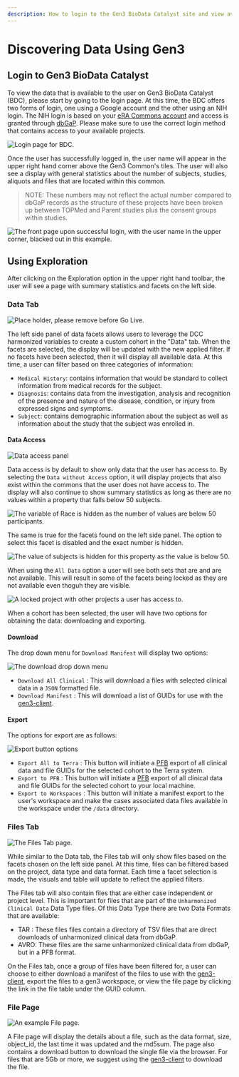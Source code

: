 ```yaml
---
description: How to login to the Gen3 BioData Catalyst site and view available data.
---
```


# Discovering Data Using Gen3

## Login to Gen3 BioData Catalyst

To view the data that is available to the user on Gen3 BioData Catalyst \(BDC\), please start by going to the login page. At this time, the BDC offers two forms of login, one using a Google account and the other using an NIH login. The NIH login is based on your [eRA Commons account](https://public.era.nih.gov/commons/public/login.do) and access is granted through [dbGaP](https://dbgap.ncbi.nlm.nih.gov/aa/wga.cgi). Please make sure to use the correct login method that contains access to your available projects.

![Login page for BDC.](../.gitbook/assets/image%20%2810%29.png)

Once the user has successfully logged in, the user name will appear in the upper right hand corner above the Gen3 Common's tiles. The user will also see a display with general statistics about the number of subjects, studies, aliquots and files that are located within this common. 

> NOTE: These numbers may not reflect the actual number compared to dbGaP records as the structure of these projects have been broken up between TOPMed and Parent studies plus the consent groups within studies.

![The front page upon successful login, with the user name in the upper corner, blacked out in this example.](../.gitbook/assets/screenshot_2020-01-17-https-gen3-datastage-io.png)

## Using Exploration

After clicking on the Exploration option in the upper right hand toolbar, the user will see a page with summary statistics and facets on the left side.

### Data Tab

![Place holder, please remove before Go Live.](../.gitbook/assets/image%20%286%29.png)

The left side panel of data facets allows users to leverage the DCC harmonized variables to create a custom cohort in the "Data" tab. When the facets are selected, the display will be updated with the new applied filter. If no facets have been selected, then it will display all available data. At this time, a user can filter based on three categories of information:

* `Medical History`: contains information that would be standard to collect information from medical records for the subject.
* `Diagnosis`: contains data from the investigation, analysis and recognition of the presence and nature of the disease, condition, or injury from expressed signs and symptoms.
* `Subject`: contains demographic information about the subject as well as information about the study that the subject was enrolled in.

#### Data Access

![Data access panel](../.gitbook/assets/image%20%289%29.png)

Data access is by default to show only data that the user has access to. By selecting the `Data without Access` option, it will display projects that also exist within the commons that the user does not have access to. The display will also continue to show summary statistics as long as there are no values within a property that falls below 50 subjects.

![The variable of Race is hidden as the number of values are below 50 participants.](../.gitbook/assets/image%20%288%29.png)

The same is true for the facets found on the left side panel. The option to select this facet is disabled and the exact number is hidden.

![The value of subjects is hidden for this property as the value is below 50.](../.gitbook/assets/image%20%2811%29.png)

When using the `All Data` option a user will see both sets that are and are not available. This will result in some of the facets being locked as they are not available even thoguh they are visible.

![A locked project with other projects a user has access to.](../.gitbook/assets/image%20%2812%29.png)

When a cohort has been selected, the user will have two options for obtaining the data: downloading and exporting.

#### Download

The drop down menu for `Download Manifest` will display two options:

![The download drop down menu](../.gitbook/assets/image%20%284%29.png)

* `Download All Clinical` : This will download a files with selected clinical data in a `JSON` formatted file.
* `Download Manifest` : This will download a list of GUIDs for use with the [gen3-client](https://gen3.org/resources/user/gen3-client/).

#### Export

The options for export are as follows:

![Export button options](../.gitbook/assets/image%20%285%29.png)

* `Export All to Terra` :  This button will initiate a [PFB](https://github.com/uc-cdis/pypfb) export of all clinical data and file GUIDs for the selected cohort to the Terra system.
* `Export to PFB` : This button will initiate a [PFB](https://github.com/uc-cdis/pypfb) export of all clinical data and file GUIDs for the selected cohort to your local machine.
* `Export to Workspaces` : This button will initiate a manifest export to the user's workspace and make the cases associated data files available in the workspace under the `/data` directory.

### Files Tab

![The Files Tab page.](../.gitbook/assets/image%20%281%29.png)

While similar to the Data tab, the Files tab will only show files based on the facets chosen on the left side panel. At this time, files can be filtered based on the project, data type and data format. Each time a facet selection is made, the visuals and table will update to reflect the applied filters.

The Files tab will also contain files that are either case independent or project level. This is important for files that are part of the `Unharmonized Clinical Data` Data Type files. Of this Data Type there are two Data Formats that are available:

* TAR : These files files contain a directory of TSV files that are direct downloads of unharmonized clinical data from dbGaP.
* AVRO: These files are the same unharmonized clinical data from dbGaP, but in a PFB format.

On the Files tab, once a group of files have been filtered for, a user can choose to either download a manifest of the files to use with the [gen3-client](https://gen3.org/resources/user/gen3-client/), export the files to a gen3 workspace, or view the file page by clicking the link in the file table under the GUID column.

### File Page

![An example File page.](../.gitbook/assets/image%20%283%29.png)

A File page will display the details about a file, such as the data format, size, object\_id, the last time it was updated and the md5sum. The page also contains a download button to download the single file via the browser. For files that are 5Gb or more, we suggest using the [gen3-client](https://gen3.org/resources/user/gen3-client/) to download the file.

